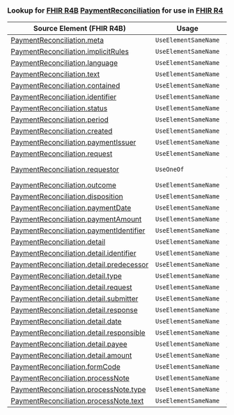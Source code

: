 ### Lookup for [FHIR R4B](https://hl7.org/fhir/R4B/) [PaymentReconciliation](https://hl7.org/fhir/R4B/PaymentReconciliation.html) for use in [FHIR R4](https://hl7.org/fhir/R4/)

| Source Element (FHIR R4B) | Usage | Target |
| -------------- | ----- | ------ |
| [PaymentReconciliation.meta](https://hl7.org/fhir/R4B/PaymentReconciliation.html#resource) | `UseElementSameName` | [PaymentReconciliation.meta](https://hl7.org/fhir/R4/PaymentReconciliation.html#resource) |
| [PaymentReconciliation.implicitRules](https://hl7.org/fhir/R4B/PaymentReconciliation.html#resource) | `UseElementSameName` | [PaymentReconciliation.implicitRules](https://hl7.org/fhir/R4/PaymentReconciliation.html#resource) |
| [PaymentReconciliation.language](https://hl7.org/fhir/R4B/PaymentReconciliation.html#resource) | `UseElementSameName` | [PaymentReconciliation.language](https://hl7.org/fhir/R4/PaymentReconciliation.html#resource) |
| [PaymentReconciliation.text](https://hl7.org/fhir/R4B/PaymentReconciliation.html#resource) | `UseElementSameName` | [PaymentReconciliation.text](https://hl7.org/fhir/R4/PaymentReconciliation.html#resource) |
| [PaymentReconciliation.contained](https://hl7.org/fhir/R4B/PaymentReconciliation.html#resource) | `UseElementSameName` | [PaymentReconciliation.contained](https://hl7.org/fhir/R4/PaymentReconciliation.html#resource) |
| [PaymentReconciliation.identifier](https://hl7.org/fhir/R4B/PaymentReconciliation.html#resource) | `UseElementSameName` | [PaymentReconciliation.identifier](https://hl7.org/fhir/R4/PaymentReconciliation.html#resource) |
| [PaymentReconciliation.status](https://hl7.org/fhir/R4B/PaymentReconciliation.html#resource) | `UseElementSameName` | [PaymentReconciliation.status](https://hl7.org/fhir/R4/PaymentReconciliation.html#resource) |
| [PaymentReconciliation.period](https://hl7.org/fhir/R4B/PaymentReconciliation.html#resource) | `UseElementSameName` | [PaymentReconciliation.period](https://hl7.org/fhir/R4/PaymentReconciliation.html#resource) |
| [PaymentReconciliation.created](https://hl7.org/fhir/R4B/PaymentReconciliation.html#resource) | `UseElementSameName` | [PaymentReconciliation.created](https://hl7.org/fhir/R4/PaymentReconciliation.html#resource) |
| [PaymentReconciliation.paymentIssuer](https://hl7.org/fhir/R4B/PaymentReconciliation.html#resource) | `UseElementSameName` | [PaymentReconciliation.paymentIssuer](https://hl7.org/fhir/R4/PaymentReconciliation.html#resource) |
| [PaymentReconciliation.request](https://hl7.org/fhir/R4B/PaymentReconciliation.html#resource) | `UseElementSameName` | [PaymentReconciliation.request](https://hl7.org/fhir/R4/PaymentReconciliation.html#resource) |
| [PaymentReconciliation.requestor](https://hl7.org/fhir/R4B/PaymentReconciliation.html#resource) | `UseOneOf` | [PaymentReconciliation.requestor](https://hl7.org/fhir/R4/PaymentReconciliation.html#resource)<br />[PaymentReconciliation.requestor](https://hl7.org/fhir/R4/PaymentReconciliation.html#resource) |
| [PaymentReconciliation.outcome](https://hl7.org/fhir/R4B/PaymentReconciliation.html#resource) | `UseElementSameName` | [PaymentReconciliation.outcome](https://hl7.org/fhir/R4/PaymentReconciliation.html#resource) |
| [PaymentReconciliation.disposition](https://hl7.org/fhir/R4B/PaymentReconciliation.html#resource) | `UseElementSameName` | [PaymentReconciliation.disposition](https://hl7.org/fhir/R4/PaymentReconciliation.html#resource) |
| [PaymentReconciliation.paymentDate](https://hl7.org/fhir/R4B/PaymentReconciliation.html#resource) | `UseElementSameName` | [PaymentReconciliation.paymentDate](https://hl7.org/fhir/R4/PaymentReconciliation.html#resource) |
| [PaymentReconciliation.paymentAmount](https://hl7.org/fhir/R4B/PaymentReconciliation.html#resource) | `UseElementSameName` | [PaymentReconciliation.paymentAmount](https://hl7.org/fhir/R4/PaymentReconciliation.html#resource) |
| [PaymentReconciliation.paymentIdentifier](https://hl7.org/fhir/R4B/PaymentReconciliation.html#resource) | `UseElementSameName` | [PaymentReconciliation.paymentIdentifier](https://hl7.org/fhir/R4/PaymentReconciliation.html#resource) |
| [PaymentReconciliation.detail](https://hl7.org/fhir/R4B/PaymentReconciliation.html#resource) | `UseElementSameName` | [PaymentReconciliation.detail](https://hl7.org/fhir/R4/PaymentReconciliation.html#resource) |
| [PaymentReconciliation.detail.identifier](https://hl7.org/fhir/R4B/PaymentReconciliation.html#resource) | `UseElementSameName` | [PaymentReconciliation.detail.identifier](https://hl7.org/fhir/R4/PaymentReconciliation.html#resource) |
| [PaymentReconciliation.detail.predecessor](https://hl7.org/fhir/R4B/PaymentReconciliation.html#resource) | `UseElementSameName` | [PaymentReconciliation.detail.predecessor](https://hl7.org/fhir/R4/PaymentReconciliation.html#resource) |
| [PaymentReconciliation.detail.type](https://hl7.org/fhir/R4B/PaymentReconciliation.html#resource) | `UseElementSameName` | [PaymentReconciliation.detail.type](https://hl7.org/fhir/R4/PaymentReconciliation.html#resource) |
| [PaymentReconciliation.detail.request](https://hl7.org/fhir/R4B/PaymentReconciliation.html#resource) | `UseElementSameName` | [PaymentReconciliation.detail.request](https://hl7.org/fhir/R4/PaymentReconciliation.html#resource) |
| [PaymentReconciliation.detail.submitter](https://hl7.org/fhir/R4B/PaymentReconciliation.html#resource) | `UseElementSameName` | [PaymentReconciliation.detail.submitter](https://hl7.org/fhir/R4/PaymentReconciliation.html#resource) |
| [PaymentReconciliation.detail.response](https://hl7.org/fhir/R4B/PaymentReconciliation.html#resource) | `UseElementSameName` | [PaymentReconciliation.detail.response](https://hl7.org/fhir/R4/PaymentReconciliation.html#resource) |
| [PaymentReconciliation.detail.date](https://hl7.org/fhir/R4B/PaymentReconciliation.html#resource) | `UseElementSameName` | [PaymentReconciliation.detail.date](https://hl7.org/fhir/R4/PaymentReconciliation.html#resource) |
| [PaymentReconciliation.detail.responsible](https://hl7.org/fhir/R4B/PaymentReconciliation.html#resource) | `UseElementSameName` | [PaymentReconciliation.detail.responsible](https://hl7.org/fhir/R4/PaymentReconciliation.html#resource) |
| [PaymentReconciliation.detail.payee](https://hl7.org/fhir/R4B/PaymentReconciliation.html#resource) | `UseElementSameName` | [PaymentReconciliation.detail.payee](https://hl7.org/fhir/R4/PaymentReconciliation.html#resource) |
| [PaymentReconciliation.detail.amount](https://hl7.org/fhir/R4B/PaymentReconciliation.html#resource) | `UseElementSameName` | [PaymentReconciliation.detail.amount](https://hl7.org/fhir/R4/PaymentReconciliation.html#resource) |
| [PaymentReconciliation.formCode](https://hl7.org/fhir/R4B/PaymentReconciliation.html#resource) | `UseElementSameName` | [PaymentReconciliation.formCode](https://hl7.org/fhir/R4/PaymentReconciliation.html#resource) |
| [PaymentReconciliation.processNote](https://hl7.org/fhir/R4B/PaymentReconciliation.html#resource) | `UseElementSameName` | [PaymentReconciliation.processNote](https://hl7.org/fhir/R4/PaymentReconciliation.html#resource) |
| [PaymentReconciliation.processNote.type](https://hl7.org/fhir/R4B/PaymentReconciliation.html#resource) | `UseElementSameName` | [PaymentReconciliation.processNote.type](https://hl7.org/fhir/R4/PaymentReconciliation.html#resource) |
| [PaymentReconciliation.processNote.text](https://hl7.org/fhir/R4B/PaymentReconciliation.html#resource) | `UseElementSameName` | [PaymentReconciliation.processNote.text](https://hl7.org/fhir/R4/PaymentReconciliation.html#resource) |
